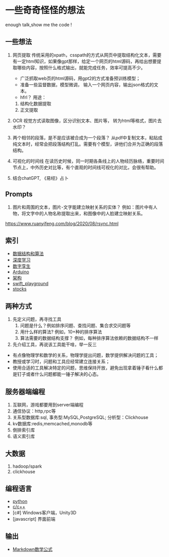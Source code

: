 # 一些奇奇怪怪的想法
enough talk,show me the code !

## 一些想法
1. 网页提取
传统采用的xpath，csspath的方式从网页中提取结构化文本，需要有一定html知识，如果像gpt那样，给定一个网页的html源码，再给出想要提取哪些内容，按照什么格式输出，就能完成任务，效率可提高不少。
    * 广泛抓取web页的html源码，用gpt2的方式准备预训练模型；
    * 准备一些监督数据，模型微调， 输入一个网页内容，输出json格式的文本。
    * hfrl？
用途：
    1. 结构化数据提取
    2. 正文提取
2. OCR
视觉方式读取图像，区分识别文本、图片等， 转为html等格式，图片去水印？

3. 两个相邻的段落，是不是应该被合成为一个段落？
从pdf中复制文本，粘贴成纯文本时，经常会把段落结构打乱。需要有个模型，讲他们合并为正确的段落结构。

4. 可视化的时间线
在读历史时候，同一时期各条线上的人物经历脉络，重要时间节点上，中外历史对比等，有个直观的时间线可视化的对比，会很有帮助。

5. 结合chatGPT, 《易经》占卜

## Prompts
1. 图片和周围的文本，图片-文字能建立映射关系的实体？ 例如：图片中有人物，将文字中的人物名称提取出来，和图像中的人脸建立映射关系。

https://www.ruanyifeng.com/blog/2020/08/rsync.html

## 索引
* [数据结构和算法](./algorithms/README.md)
* [深度学习](./deep_learning/README.md)
* [数字孪生](./digital_twins/README.md)
* [Arduino](./robotech/ardunio.md)
* [架构](./architecture/README.md)
* [swift_playground](./swift_playground/)
* [stocks](./stocks/README.md)

## 两种方式
1. 先定义问题，再寻找工具
    1. 问题是什么？例如排序问题、查找问题、集合求交问题等
    1. 用什么样的算法? 例如，10+种的排序算法
    1. 算法需要的数据结构支撑？ 例如，每种排序算法依赖的数据结构不一样
2. 先介绍工具，再说该工具能干啥，举一反三
* 有点像物理学和数学的关系，物理学提出问题，数学提供解决问题的工具；
* 教授或学习时，问题和工具应经常建立连接关系；
* 使用合适的工具解决特定的问题，思维保持开放，避免出现拿着锤子看什么都是钉子或者什么问题都能一锤子解决的心态。

## 服务器端编程
1. 互联网，游戏都要用到server端编程
1. 通信协议：http,rpc等
1. 关系型数据库:sql, 事务型:MySQL,PostgreSQL; 分析型：Clickhouse
1. kv数据库:redis,memcached,monodb等
1. 倒排索引库
1. 语义索引库

## 大数据
1. hadoop/spark
1. clickhouse


## 编程语言
* [python]()
* [c/c++](./c_cpp/README.md)
* [c#] Windows客户端，Unity3D
* [javascript] 界面前端

## 输出
* [Markdown数学公式](https://blog.csdn.net/weixin_42782150/article/details/104878759)

